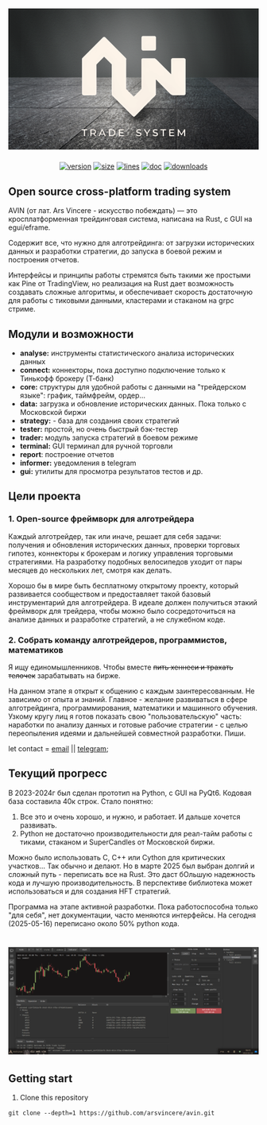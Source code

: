 <h1 align="center">
  <img src="https://raw.githubusercontent.com/arsvincere/avin/master/res/splash/splash.png" alt="AVIN - Trade System">
</h1>

<div align="center">

  [![version](https://img.shields.io/crates/v/avin?label=release)](https://github.com/arsvincere/avin)
  [![size](https://img.shields.io/crates/size/avin)](https://github.com/arsvincere/avin)
  [![lines](https://sloc.xyz/github/arsvincere/avin-rs/?badge-bg-color=E82424&lower=true&label=lines)](https://github.com/arsvincere/avin)
  [![doc](https://docs.rs/avin/badge.svg)](https://docs.rs/avin/)
  [![downloads](https://img.shields.io/crates/d/avin?label=crates.io)](https://crates.io/crates/avin)

</div>

## Open source cross-platform trading system
AVIN (от лат. Ars Vincere  -  искусство побеждать)  —  это кросплатформенная
трейдинговая система, написана на Rust, с GUI на egui/eframe.

Содержит все, что нужно для алготрейдинга: от загрузки исторических данных и
разработки стратегии, до запуска в боевой режим и построения отчетов.

Интерфейсы и принципы работы стремятся быть такими же простыми как Pine от
TradingView, но реализация на Rust дает возможность создавать сложные
алгоритмы, и обеспечивает скорость достаточную для работы с тиковыми данными,
кластерами и стаканом на grpc стриме.

## Модули и возможности

- **analyse:** инструменты статистического анализа исторических данных
- **connect:** коннекторы, пока доступно подключение только к Тинькофф
  брокеру (Т-банк)
- **core:** структуры для удобной работы с данными на "трейдерском языке":
  график, таймфрейм, ордер...
- **data:** загрузка и обновление исторических данных. Пока только с Московской
  биржи
- **strategy:** - база для создания своих стратегий
- **tester:** простой, но очень быстрый бэк-тестер
- **trader:** модуль запуска стратегий в боевом режиме
- **terminal:** GUI терминал для ручной торговли
- **report**: построение отчетов
- **informer:** уведомления в telegram
- **gui:** утилиты для просмотра результатов тестов и др.

## Цели проекта

### 1. Open-source фреймворк для алготрейдера

Каждый алготрейдер, так или иначе, решает для себя задачи: получения и
обновления исторических данных, проверки торговых гипотез, коннекторы к
брокерам и логику управления торговыми стратегиями. На разработку подобных
велосипедов уходит от пары месяцев до нескольких лет, смотря как делать.

Хорошо бы в мире быть бесплатному открытому проекту, который развивается
сообществом и предоставляет такой базовый инструментарий для алготрейдера.
В идеале должен получиться этакий фреймворк для трейдера, чтобы можно было
сосредоточиться на анализе данных и разработке стратегий, а не служебном коде.

### 2. Собрать команду алготрейдеров, программистов, математиков

Я ищу единомышленников. Чтобы вместе ~~пить хеннеси и трахать телочек~~
зарабатывать на бирже.

На данном этапе я открыт к общению с каждым заинтересованным. Не зависимо
от опыта и знаний. Главное - желание развиваться в сфере алготрейдинга,
программирования, математики и машинного обучения. Узкому кругу лиц я готов
показать свою "пользовательскую" часть: наработки по анализу данных и готовые
рабочие стратегии - с целью переопыления идеями и дальнейшей совместной
разработки. Пиши.

let contact = [email](mailto:mr.alexavin@gmail.com) || [telegram](https://t.me/mr_alexavin);

## Текущий прогресс

В 2023-2024г был сделан прототип на Python, с GUI на PyQt6.
Кодовая база составила 40к строк. Стало понятно:
1. Все это и очень хорошо, и нужно, и работает. И дальше хочется развивать.
2. Python не достаточно производительности для реал-тайм работы с тиками,
   стаканом и SuperCandles от Московской биржи.

Можно было использовать С, С++ или Cython для критических участков... Так
обычно и делают. Но в марте 2025 был выбран долгий и сложный путь - переписать
все на Rust. Это даст бОльшую надежность кода и лучшую производительность.
В перспективе библиотека может использоваться и для создания HFT стратегий.

Программа на этапе активной разработки.
Пока работоспособна только "для себя", нет документации, часто меняются
интерфейсы. На сегодня (2025-05-16) переписано около 50% python кода.

<h1 align="center">
  <img src="https://raw.githubusercontent.com/arsvincere/avin/master/res/screenshot/Screenshot_2024-02-28_13-11-10.png" alt="GUI screenshot">
</h1>

## Getting start

1. Clone this repository

```
git clone --depth=1 https://github.com/arsvincere/avin.git
```

